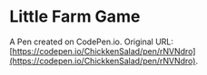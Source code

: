 # Little Farm Game

A Pen created on CodePen.io. Original URL: [https://codepen.io/ChickkenSalad/pen/rNVNdro](https://codepen.io/ChickkenSalad/pen/rNVNdro).


